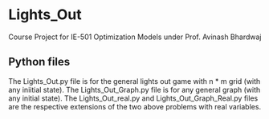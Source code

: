 # Lights_Out
Course Project for IE-501 Optimization Models under Prof. Avinash Bhardwaj

## Python files
The Lights_Out.py file is for the general lights out game with n * m grid (with any iniitial state). 
The Lights_Out_Graph.py file is for any general graph (with any initial state).
The Lights_Out_real.py and Lights_Out_Graph_Real.py files are the respective extensions of the two above problems with real variables.
